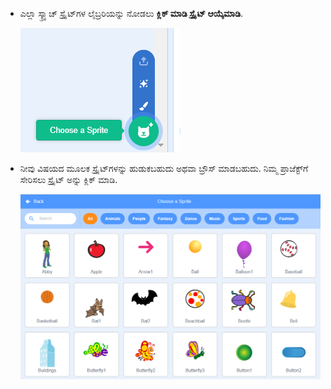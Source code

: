 + ಎಲ್ಲಾ ಸ್ಕ್ರ್ಯಾಚ್ ಸ್ಪ್ರೈಟ್‌ಗಳ ಲೈಬ್ರರಿಯನ್ನು ನೋಡಲು **ಕ್ಲಿಕ್ ಮಾಡಿ ಸ್ಪ್ರೈಟ್ ಆಯ್ಕೆಮಾಡಿ**.
    
    ![ಸ್ಕ್ರೀನ್‍ಶಾಟ್](images/sprite-library.png)

+ ನೀವು ವಿಷಯದ ಮೂಲಕ ಸ್ಪ್ರೈಟ್‌ಗಳನ್ನು ಹುಡುಕಬಹುದು ಅಥವಾ ಬ್ರೌಸ್ ಮಾಡಬಹುದು. ನಿಮ್ಮ ಪ್ರಾಜೆಕ್ಟ್‌ಗೆ ಸೇರಿಸಲು ಸ್ಪ್ರೈಟ್ ಅನ್ನು ಕ್ಲಿಕ್ ಮಾಡಿ.
    
    ![ಸ್ಕ್ರೀನ್‍ಶಾಟ್](images/sprite-choose.png)